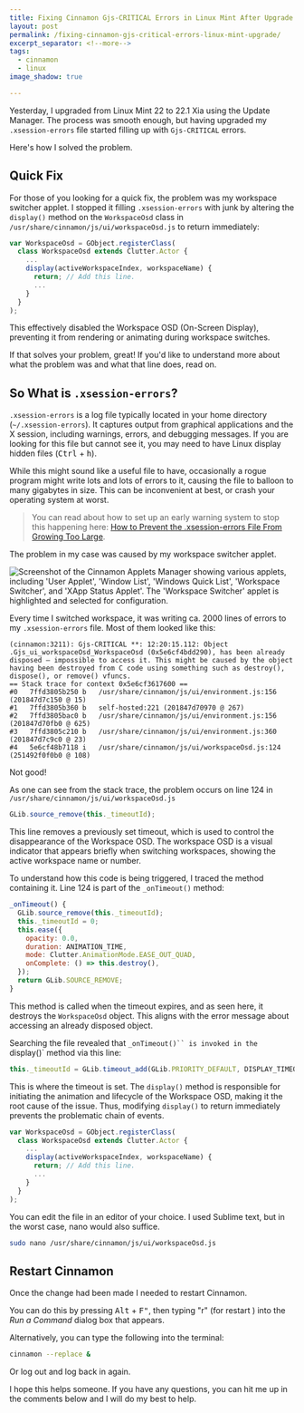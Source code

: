 ```yaml
---
title: Fixing Cinnamon Gjs-CRITICAL Errors in Linux Mint After Upgrade
layout: post
permalink: /fixing-cinnamon-gjs-critical-errors-linux-mint-upgrade/
excerpt_separator: <!--more-->
tags:
  - cinnamon
  - linux
image_shadow: true

---
```


Yesterday, I upgraded from Linux Mint 22 to 22.1 Xia using the Update Manager. The process was smooth enough, but having upgraded my `.xsession-errors` file started filling up with `Gjs-CRITICAL` errors.

Here's how I solved the problem.

<!--more-->

## Quick Fix

For those of you looking for a quick fix, the problem was my workspace switcher applet. I stopped it filling `.xsession-errors` with junk by altering the `display()` method on the `WorkspaceOsd` class in `/usr/share/cinnamon/js/ui/workspaceOsd.js` to return immediately:

```js
var WorkspaceOsd = GObject.registerClass(
  class WorkspaceOsd extends Clutter.Actor {
    ...
    display(activeWorkspaceIndex, workspaceName) {
      return; // Add this line.
      ...
    }
  }
);
````

This effectively disabled the Workspace OSD (On-Screen Display), preventing it from rendering or animating during workspace switches.

If that solves your problem, great! If you'd like to understand more about what the problem was and what that line does, read on.

## So What is `.xsession-errors`?

`.xsession-errors` is a log file typically located in your home directory (`~/.xsession-errors`). It captures output from graphical applications and the X session, including warnings, errors, and debugging messages. If you are looking for this file but cannot see it, you may need to have Linux display hidden files (<kbd>Ctrl</kbd> + <kbd>h</kbd>).

While this might sound like a useful file to have, occasionally a rogue program might write lots and lots of errors to it, causing the file to balloon to many gigabytes in size. This can be inconvenient at best, or crash your operating system at worst.

> You can read about how to set up an early warning system to stop this happening here: [How to Prevent the .xsession-errors File From Growing Too Large](https://hibbard.eu/prevent-xsession-errors-file-growing-too-large/).

The problem in my case was caused by my workspace switcher applet.

![Screenshot of the Cinnamon Applets Manager showing various applets, including 'User Applet', 'Window List', 'Windows Quick List', 'Workspace Switcher', and 'XApp Status Applet'. The 'Workspace Switcher' applet is highlighted and selected for configuration.](https://res.cloudinary.com/hibbard/image/upload/v1737292196/workspace-switcher_skeo9e.png)

Every time I switched workspace, it was writing ca. 2000 lines of errors to my `.xsession-errors` file. Most of them looked like this:

```text
(cinnamon:3211): Gjs-CRITICAL **: 12:20:15.112: Object .Gjs_ui_workspaceOsd_WorkspaceOsd (0x5e6cf4bdd290), has been already disposed — impossible to access it. This might be caused by the object having been destroyed from C code using something such as destroy(), dispose(), or remove() vfuncs.
== Stack trace for context 0x5e6cf3617600 ==
#0   7ffd3805b250 b   /usr/share/cinnamon/js/ui/environment.js:156 (201847d7c150 @ 15)
#1   7ffd3805b360 b   self-hosted:221 (201847d70970 @ 267)
#2   7ffd3805bac0 b   /usr/share/cinnamon/js/ui/environment.js:156 (201847d70fb0 @ 625)
#3   7ffd3805c210 b   /usr/share/cinnamon/js/ui/environment.js:360 (201847d7c9c0 @ 23)
#4   5e6cf48b7118 i   /usr/share/cinnamon/js/ui/workspaceOsd.js:124 (251492f0f0b0 @ 108)
```

Not good!

As one can see from the stack trace, the problem occurs on line 124 in `/usr/share/cinnamon/js/ui/workspaceOsd.js`

```js
GLib.source_remove(this._timeoutId);
```

This line removes a previously set timeout, which is used to control the disappearance of the Workspace OSD. The workspace OSD is a visual indicator that appears briefly when switching workspaces, showing the active workspace name or number.

To understand how this code is being triggered, I traced the method containing it. Line 124 is part of the `_onTimeout()` method:

```js
_onTimeout() {
  GLib.source_remove(this._timeoutId);
  this._timeoutId = 0;
  this.ease({
    opacity: 0.0,
    duration: ANIMATION_TIME,
    mode: Clutter.AnimationMode.EASE_OUT_QUAD,
    onComplete: () => this.destroy(),
  });
  return GLib.SOURCE_REMOVE;
}
```

This method is called when the timeout expires, and as seen here, it destroys the `WorkspaceOsd` object. This aligns with the error message about accessing an already disposed object.

Searching the file revealed that `_onTimeout()`` is invoked in the `display()` method via this line:

```js
this._timeoutId = GLib.timeout_add(GLib.PRIORITY_DEFAULT, DISPLAY_TIMEOUT, this._onTimeout.bind(this));
```

This is where the timeout is set. The `display()` method is responsible for initiating the animation and lifecycle of the Workspace OSD, making it the root cause of the issue. Thus, modifying `display()` to return immediately prevents the problematic chain of events.

```js
var WorkspaceOsd = GObject.registerClass(
  class WorkspaceOsd extends Clutter.Actor {
    ...
    display(activeWorkspaceIndex, workspaceName) {
      return; // Add this line.
      ...
    }
  }
);
```

You can edit the file in an editor of your choice. I used Sublime text, but in the worst case, nano would also suffice.

```bash
sudo nano /usr/share/cinnamon/js/ui/workspaceOsd.js
```

## Restart Cinnamon

Once the change had been made I needed to restart Cinnamon.

You can do this by pressing <kbd>Alt</kbd> + <kbd>F"</kbd>, then typing "r" (for restart ) into the _Run a Command_ dialog box that appears.

Alternatively, you can type the following into the terminal:

```bash
cinnamon --replace &
```

Or log out and log back in again.


I hope this helps someone. If you have any questions, you can hit me up in the comments below and I will do my best to help.

